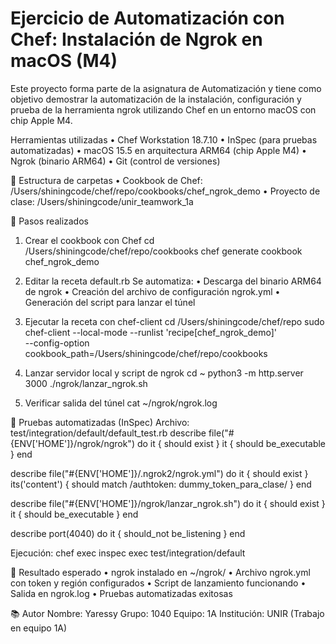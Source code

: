 # Ejercicio de Automatización con Chef: Instalación de Ngrok en macOS (M4)


Este proyecto forma parte de la asignatura de Automatización y tiene como objetivo demostrar la automatización de la instalación, configuración y prueba de la herramienta ngrok utilizando Chef en un entorno macOS con chip Apple M4.
 

Herramientas utilizadas
•    Chef Workstation 18.7.10
•    InSpec (para pruebas automatizadas)
•    macOS 15.5 en arquitectura ARM64 (chip Apple M4)
•    Ngrok (binario ARM64)
•    Git (control de versiones)
 

📂 Estructura de carpetas
•    Cookbook de Chef:
    /Users/shiningcode/chef/repo/cookbooks/chef_ngrok_demo
•    Proyecto de clase:
    /Users/shiningcode/unir_teamwork_1a
 

📆 Pasos realizados
1. Crear el cookbook con Chef
cd /Users/shiningcode/chef/repo/cookbooks
chef generate cookbook chef_ngrok_demo


2. Editar la receta default.rb
Se automatiza:
•    Descarga del binario ARM64 de ngrok
•    Creación del archivo de configuración ngrok.yml
•    Generación del script para lanzar el túnel


3. Ejecutar la receta con chef-client
cd /Users/shiningcode/chef/repo
sudo chef-client --local-mode --runlist 'recipe[chef_ngrok_demo]' \
  --config-option cookbook_path=/Users/shiningcode/chef/repo/cookbooks


4. Lanzar servidor local y script de ngrok
cd ~
python3 -m http.server 3000
./ngrok/lanzar_ngrok.sh
5. Verificar salida del túnel
cat ~/ngrok/ngrok.log
 

🔮 Pruebas automatizadas (InSpec)
Archivo: test/integration/default/default_test.rb
describe file("#{ENV['HOME']}/ngrok/ngrok") do
  it { should exist }
  it { should be_executable }
end

describe file("#{ENV['HOME']}/.ngrok2/ngrok.yml") do
  it { should exist }
  its('content') { should match /authtoken: dummy_token_para_clase/ }
end

describe file("#{ENV['HOME']}/ngrok/lanzar_ngrok.sh") do
  it { should exist }
  it { should be_executable }
end

describe port(4040) do
  it { should_not be_listening }
end


Ejecución:
chef exec inspec exec test/integration/default
 

📄 Resultado esperado
•    ngrok instalado en ~/ngrok/
•    Archivo ngrok.yml con token y región configurados
•    Script de lanzamiento funcionando
•    Salida en ngrok.log
•    Pruebas automatizadas exitosas
 
📚 Autor
Nombre: Yaressy
Grupo: 1040
Equipo: 1A
Institución: UNIR (Trabajo en equipo 1A)

